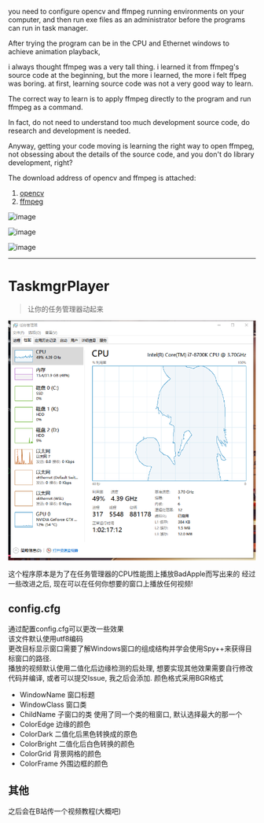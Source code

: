 you need to configure opencv and ffmpeg running environments on your computer, and then run exe files as an administrator before the programs can run in task manager.

After trying the program can be in the CPU and Ethernet windows to achieve animation playback,

i always thought ffmpeg was a very tall thing. i learned it from ffmpeg's source code at the beginning, but the more i learned, the more i felt ffpeg was boring. at first, learning source code was not a very good way to learn.

The correct way to learn is to apply ffmpeg directly to the program and run ffmpeg as a command.

In fact, do not need to understand too much development source code, do research and development is needed.

Anyway, getting your code moving is learning the right way to open ffmpeg, not obsessing about the details of the source code, and you don't do library development, right?


The download address of opencv and ffmpeg is attached:
1. [opencv](https://opencv.org/releases/)
2. [ffmpeg](https://www.gyan.dev/ffmpeg/builds/)


![image](https://github.com/user-attachments/assets/7130b733-2fa3-4710-81d5-cd5661b2a231)

![image](https://github.com/user-attachments/assets/1cb1ac3f-687d-47c1-87bc-4dabc45a2a24)

![image](https://github.com/user-attachments/assets/51ea5abd-da31-4bee-a37b-899b9830f5fb)

------------

# TaskmgrPlayer
 >让你的任务管理器动起来

![Demo](./Images/TaskmgrPlayer.png) 

 这个程序原本是为了在任务管理器的CPU性能图上播放BadApple而写出来的
 经过一些改进之后, 现在可以在任何你想要的窗口上播放任何视频!

 ## config.cfg
通过配置config.cfg可以更改一些效果  
该文件默认使用utf8编码  
更改目标显示窗口需要了解Windows窗口的组成结构并学会使用Spy++来获得目标窗口的路径.  
播放的视频默认使用二值化后边缘检测的后处理, 想要实现其他效果需要自行修改代码并编译, 或者可以提交Issue, 我之后会添加.
颜色格式采用BGR格式

- WindowName 窗口标题
- WindowClass 窗口类
- ChildName 子窗口的类  使用了同一个类的租窗口, 默认选择最大的那一个
- ColorEdge 边缘的颜色
- ColorDark 二值化后黑色转换成的原色
- ColorBright 二值化后白色转换的颜色
- ColorGrid 背景网格的颜色
- ColorFrame 外围边框的颜色

## 其他
之后会在B站传一个视频教程(大概吧)
